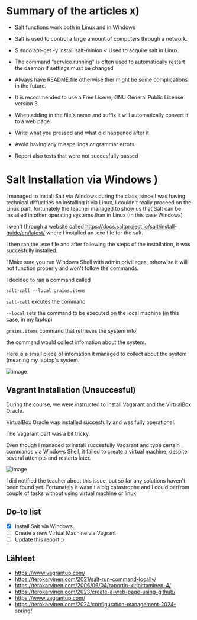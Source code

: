 # Summary of the articles x) 

- Salt functions work both in Linux and in Windows
- Salt is used to control a large amount of computers through a network.
- $ sudo apt-get -y install salt-minion < Used to acquire salt in Linux.
- The command "service.running" is often used to automatically restart the daemon if settings must be changed

- Always have README.file otherwise ther might be some complications in the future.
- It is recommended to use a Free Licene, GNU General Public License version 3.
- When adding in the file's name .md suffix it will automatically convert it to a web page.


- Write what you pressed and what did happened after it
- Avoid having any misspellings or grammar errors
- Report also tests that were not succesfully passed

# Salt Installation via Windows )

I managed to install Salt via Windows during the class, since I was having technical diffuclties on installing it via Linux, I couldn't really proceed on the Linux part, fortunately the teacher managed to show us that Salt can be installed in other operating systems than in Linux (In this case Windows)

I wen't through a website called https://docs.saltproject.io/salt/install-guide/en/latest/ where I installed an .exe file for the salt.

I then ran the .exe file and after following the steps of the installation, it was succesfully installed.

! Make sure you run Windows Shell with admin privilleges, otherwise it will not function properly and won't follow the commands.

I decided to ran a command called 

`salt-call --local grains.items`

`salt-call` excutes the command

`--local` sets the command to be executed on the local machine (in this case, in my laptop)

`grains.items` command that retrieves the system info.

the command would collect infomation about the system.

Here is a small piece of infomation it managed to collect about the system (meaning my laptop's system. 

![image](https://github.com/PvtPrivacy/Palvelinten-hallinta/assets/156780345/f5326ae6-6f8c-4b97-b02a-21f0a57f9c4d)


## Vagrant Installation (Unsuccesful)

During the course, we were instructed to install Vagarant and the VirtualBox Oracle.

VirtualBox Oracle was installed succesfully and was fully operational.

The Vagarant part was a bit tricky. 

Even though I managed to install succesfully Vagarant and type certain commands via Windows Shell, it failed to create a virtual machine, despite several attempts and restarts later. 

![image](https://github.com/PvtPrivacy/Palvelinten-hallinta/assets/156780345/48659f7a-41ba-47bb-aa7c-a667d73eef93)

I did notified the teacher about this issue, but so far any solutions haven't been found yet. Fortunately it wasn't a big catastrophe and I could perfrom couple of tasks without using virtual machine or linux.


## Do-to list
- [x] Install Salt via Windows
- [ ] Create a new Virtual Machine via Vagrant
- [ ] Update this report :)

## Lähteet
- https://www.vagrantup.com/
- https://terokarvinen.com/2021/salt-run-command-locally/
- https://terokarvinen.com/2006/06/04/raportin-kirjoittaminen-4/
- https://terokarvinen.com/2023/create-a-web-page-using-github/
- https://www.vagrantup.com/
- https://terokarvinen.com/2024/configuration-management-2024-spring/ 

